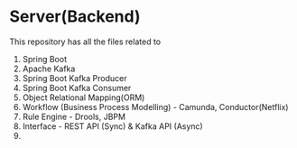 # Server(Backend)
This repository has all the files related to 
1. Spring Boot
2. Apache Kafka
3. Spring Boot Kafka Producer
4. Spring Boot Kafka Consumer
5. Object Relational Mapping(ORM)
6. Workflow (Business Process Modelling) - Camunda, Conductor(Netflix)
7. Rule Engine - Drools, JBPM
8. Interface - REST API (Sync) & Kafka API (Async)
9. 
